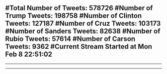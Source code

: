 #Total Number of Tweets: 578726 
#Number of Trump Tweets: 198758
#Number of Clinton Tweets: 127187
#Number of Cruz Tweets: 103173
#Number of Sanders Tweets: 82638
#Number of Rubio Tweets: 57614
#Number of Carson Tweets: 9362
#Current Stream Started at Mon Feb  8 22:51:02
---
---
---

